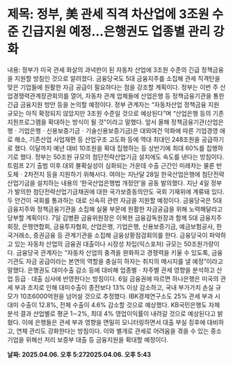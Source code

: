 # **제목: 정부, 美 관세 직격 차산업에 3조원 수준 긴급지원 예정...은행권도 업종별 관리 강화**

  내용: 정부가 미국 관세 화살의 과녁판이 된 자동차 산업에 3조원 수준의 긴급 정책금융을 지원할 방침인 것으로 알려졌다. 금융당국도 5대 금융지주를 소집해 관세 직격탄을 맞은 기업들에 원활한 자금 공급이 필요하다는 점을 강조할 계획이다.             정부는 이번 주 산업경쟁력관계장관회의를 열어, 자동차 관계 업체들에 산업은행 등 정책금융기관을 통한 긴급 금융지원 방안 등을 논의할 예정이다. 정부 관계자는 “자동차산업 정책금융 지원 규모는 아직 확정되지 않았지만 3조원 수준일 것으로 예상된다”며 “산업은행 등의 기존 지원프로그램을 확대하는 방식이 될 것”이라고 말했다.           앞서 올해 정책금융기관(산업은행ㆍ기업은행ㆍ신용보증기금ㆍ기술신용보증기금)은 대외여건 악화에 따른 기업경영 애로 해소, 기존산업 사업재편 등 산업구조 고도화 등에 역대 최대인 248조원을 공급하기로 했다. 이달까지 예년 대비 10조원을 확대 집행하는 등 상반기에 최대 60%를 집행하기로 했다.           정부는 50조원 규모의 첨단전략산업기금 설치에도 속도를 낸다는 방침이다. 트럼프 2기 출범 이후 대외 불확실성이 심화되는 가운데 수출 근간인 미래차는 물론 반도체ㆍ2차전지 등을 지원하기 위해서다. 여야는 지난달 28일 한국산업은행에  첨단전략산업기금을 설치하는 내용의 ‘한국산업은행법 개정안’을 공동 발의했다. 지난 4일 정부가 발의한 첨단전략산업기금채권에 대한 국가보증동의안도 국회 기재위에 계류돼 있다. 두 안건이 국회를 통과하는 대로 신속히 관련 자금을 지원할 예정이다.             금융당국은 5대 금융지주와 정책금융기관을 소집해 실물 부문에 원활한 자금공급을 위해 노력해달라고 당부할 계획이다. 7일 김병환 금융위원장은 이복현 금융감독원장과 함께 5대 금융지주 회장, 은행연합회, 금융투자협회, 산업은행, 기업은행, 신용보증기금, 예금보험공사, 한국거래소, 증권금융 등 관계기관을 소집해 금융상황점검회의를 한다. 금융당국이 파악하고 있는 자동차 산업의 금융권 대출이나 시장성 차입(익스포저) 규모는 50조원가량이다. 금융당국 관계자는 “자동차 산업의 충격을 완화하고 경쟁력을 키울 수 있도록, 금융기관도 자금 공급이라는 본연의 역할을 충실히 하자는 취지의 메시지를 낼 예정”이라고 말했다.            은행권도 대미수출 감소 등에 대비해 업종별ㆍ차주별 관세 영향을 분석하고 산업 등급ㆍ대출 심사에 반영한다는 방침이다. 6일 금융권에 따르면 하나은행은 미국의 관세 부과 조치로 인해 대미수출이 종전보다 13% 이상 감소하고, 국내 부가가치 손실 규모가 10조6000억원을 넘어설 것으로 추정했다. IBK경제연구소도 25% 관세 부과 시 대미 수출이 12.8%, 전체 수출이 4.6% 감소할 것으로 예상했다. KB국민은행도 자체 분석 결과 산업별로 평균 1∼2%, 최대 4% 영업이익률이 내려갈 것으로 예상된다고 밝혔다.             이에 은행들은 관세 부과 영향을 면밀히 모니터링하면서 대출 부실 징후에 대비하고, 연체 관리도 강화한다는 방침이다. 이와 별개로 관세로 어려움을 겪을 수 있는 중소기업을 위해선 저리 보증부 대출 등 금융지원을 확대할 예정이다.

  **날짜: 2025.04.06. 오후 5:272025.04.06. 오후 5:43**